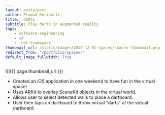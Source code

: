```yaml
---
layout: posts/post
author: Pramod Kotipalli
title:  dARts
subtitle: Play darts in augmented reality
tags:
    - software-engineering
    - c#
    - .net-framework
thumbnail_url: /static/images/2017-12-01-spacex/spacex-thumbnail.png
redirect_from: "/portfolio/spacex/"
default_image_fullwidth: True
---
```


![]({{ page.thumbnail_url }})

* Created an iOS application in one weekend to have fun in the virtual space!
* Uses ARKit to overlay SceneKit objects in the virtual world.
* Allows user to select detected walls to place a dartboard.
* User then taps on dartboard to throw virtual "darts" at the virtual dartboard.
